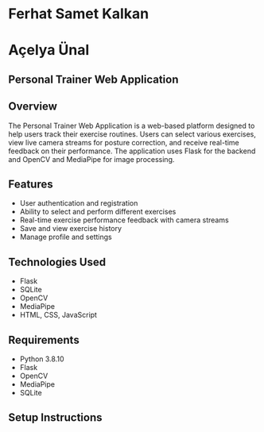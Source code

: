 # Ferhat Samet Kalkan
# Açelya Ünal

## Personal Trainer Web Application

## Overview

The Personal Trainer Web Application is a web-based platform designed to help users track their exercise routines. Users can select various exercises, view live camera streams for posture correction, and receive real-time feedback on their performance. The application uses Flask for the backend and OpenCV and MediaPipe for image processing.

## Features

- User authentication and registration
- Ability to select and perform different exercises
- Real-time exercise performance feedback with camera streams
- Save and view exercise history
- Manage profile and settings

## Technologies Used

- Flask
- SQLite
- OpenCV
- MediaPipe
- HTML, CSS, JavaScript

## Requirements

- Python 3.8.10
- Flask
- OpenCV
- MediaPipe
- SQLite

## Setup Instructions
